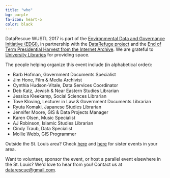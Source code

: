 ```yaml
---
title: "who"
bg: purple
fa-icon: heart-o
color: black  
---
```


DataRescue WUSTL 2017 is part of the [Environmental Data and Governance Initiative (EDGI)](https://envirodatagov.org/), in partnership with the [DataRefuge project](http://www.ppehlab.org/datarefuge) and the [End of Term Presidential Harvest from the Internet Archive](http://eotarchive.cdlib.org/). We are grateful to [University Libraries](https://library.wustl.edu) for providing space.

The people helping organize this event include (in alphabetical order):

- Barb Hofman, Government Documents Specialist
- Jim Hone, Film & Media Archivist
- Cynthia Hudson-Vitale, Data Services Coordinator
- Deb Katz, Jewish & Near Eastern Studies Librarian
- Jessica Kleekamp, Social Sciences Librarian
- Tove Kloving, Lecturer in Law & Government Documents Librarian
- Ryuta Komaki, Japanese Studies Librarian
- Jennifer Moore, GIS & Data Projects Manager
- Karen Olsen, Music Specialist
- AJ Robinson, Islamic Studies Librarian
- Cindy Traub, Data Specialist
- Mollie Webb, GIS Programmer


Outside the St. Louis area? Check [here](https://envirodatagov.org/events/) and [here](http://www.ppehlab.org/datarescue-events) for sister events in your area.

Want to volunteer, sponsor the event, or host a parallel event elsewhere in the St. Louis? We'd love to hear from you! Contact us at [datarescue@gmail.com](mailto:datarescue@gmail.com). 
